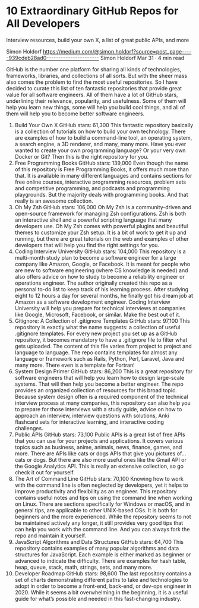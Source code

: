 # 10 Extraordinary GitHub Repos for All Developers

Interview resources, build your own X, a list of great public APIs, and more

Simon Holdorf
https://medium.com/@simon.holdorf?source=post_page-----939cdeb28ad0----------------------
Simon Holdorf
Mar 31 · 4 min read

GitHub  is the number one platform for sharing all kinds of technologies,  frameworks, libraries, and collections of all sorts. But with the sheer  mass also comes the problem to find the most useful repositories. So I  have decided to curate this list of ten fantastic repositories that  provide great value for all software engineers. All of them have a lot  of GitHub stars, underlining their relevance, popularity, and  usefulness.
Some  of them will help you learn new things, some will help you build cool  things, and all of them will help you to become better software  engineers.

1. Build Your Own X
GitHub stars: 61,300
This fantastic repository  basically is a collection of tutorials on how to build your own  technology. There are examples of how to build a command-line tool, an  operating system, a search engine, a 3D renderer, and many, many more.
Have  you ever wanted to create your own programming language? Or your very  own Docker or Git? Then this is the right repository for you.
2. Free Programming Books
GitHub stars: 139,000
Even though the name of this repository is Free Programming Books,  it offers much more than that. It is available in many different  languages and contains sections for free online courses, interactive  programming resources, problem sets and competitive programming, and  podcasts and programming playgrounds.
But the majority deals with programming books. And that really is an awesome collection.
3. Oh My Zsh
GitHub stars: 106,000
Oh My Zsh  is a community-driven and open-source framework for managing Zsh  configurations. Zsh is both an interactive shell and a powerful  scripting language that many developers use.
Oh  My Zsh comes with powerful plugins and beautiful themes to customize  your Zsh setup. It is a bit of work to get it up and running, but there  are great tutorials on the web and examples of other developers that  will help you find the right settings for you.
4. Coding Interview University
GitHub stars: 104,000
This repository  is a multi-month study plan to become a software engineer for a large  company like Amazon, Google, or Facebook. It is meant for people who are  new to software engineering (where CS knowledge is needed) and also  offers advice on how to study to become a reliability engineer or  operations engineer.
The  author originally created this repo as a personal to-do list to keep  track of his learning process. After studying eight to 12 hours a day  for several months, he finally got his dream job at Amazon as a software  development engineer.
Coding  Interview University will help you prepare for technical interviews at  companies like Google, Microsoft, Facebook, or similar. Make the best  out of it.
5. Gitignore: A Collection of .gitignore Templates
GitHub stars: 97,100
This repository is exactly what the name suggests: a collection of useful .gitignore templates. For every new project you set up as a GitHub repository, it becomes mandatory to have a .gitignore  file to filter what gets uploaded. The content of this file varies from  project to project and language to language. The repo contains  templates for almost any language or framework such as Rails, Python,  Perl, Laravel, Java and many more. There even is a template for Fortran!
6. System Design Primer
GitHub stars: 86,200
This is a great repository for software engineers  that will help you learn how to design large-scale systems. That will  then help you become a better engineer. The repo provides an organized  collection of resources for this broad topic.
Because  system design often is a required component of the technical interview  process at many companies, this repository can also help you to prepare  for those interviews with a study guide, advice on how to approach an  interview, interview questions with solutions, Anki flashcard sets for  interactive learning, and interactive coding challenges.
7. Public APIs
GitHub stars: 73,100
Public APIs  is a great list of free APIs that you can use for your projects and  applications. It covers various topics such as business, anime, animals,  news, finance, games, and more.
There are APIs like cats or dogs APIs that give you pictures of…cats or dogs.
But there are also more useful ones like the Gmail API or the Google Analytics API.
This is really an extensive collection, so go check it out for yourself.
8. The Art of Command Line
GitHub stars: 70,100
Knowing  how to work with the command line is often neglected by developers, yet  it helps to improve productivity and flexibility as an engineer. This repository  contains useful notes and tips on using the command line when working  on Linux. There are sections specifically for Windows or macOS, and in  general tips, are applicable to other UNIX-based OSs. It is both for  beginners and the more experienced.
While  the repository seems to not be maintained actively any longer, it still  provides very good tips that can help you work with the command line.  And you can always fork the repo and maintain it yourself.
9. JavaScript Algorithms and Data Structures
GitHub stars: 64,700
This repository  contains examples of many popular algorithms and data structures for  JavaScript. Each example is either marked as beginner or advanced to  indicate the difficulty. There are examples for hash table, heap, queue,  stack, math, strings, sets, and many more.
10. Developer Roadmap
GitHub stars: 98,600
The last repository  contains a set of charts demonstrating different paths to take and  technologies to adopt in order to become a front-end, back-end, or  dev-ops engineer in 2020. While it seems a bit overwhelming in the  beginning, it is a useful guide for what’s possible and needed in this  fast-changing industry.
